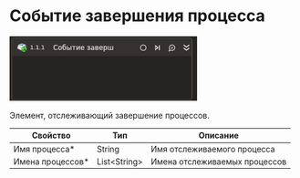 # Событие завершения процесса

![](../../../../resources/activities/basic/desktop/events/stop-process-trigger-base.png)

Элемент, отслеживающий завершение процессов.

| Свойство       | Тип    | Описание                    |
| -------------- | ------ | --------------------------- |
| Имя процесса\* | String | Имя отслеживаемого процесса |
Имена процессов\* | List\<String> | Имена отслеживаемых процессов |
